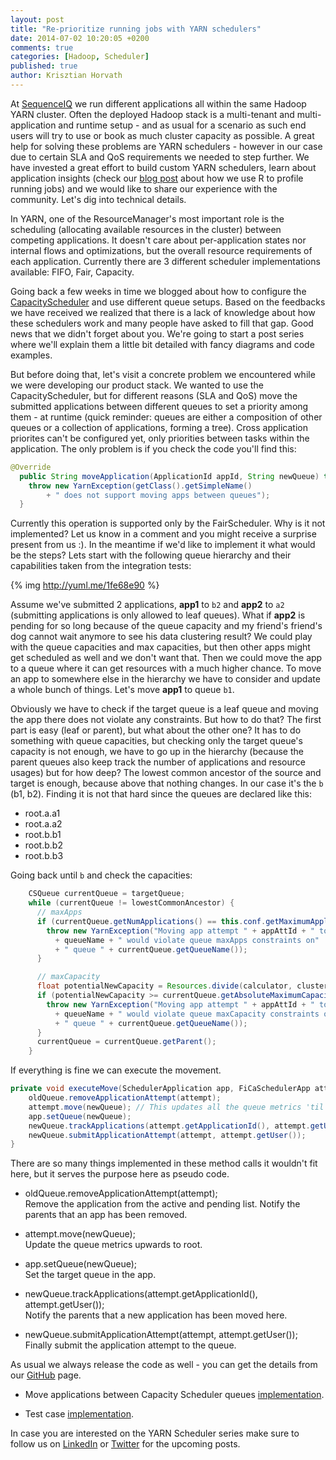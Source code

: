 ```yaml
---
layout: post
title: "Re-prioritize running jobs with YARN schedulers"
date: 2014-07-02 10:20:05 +0200
comments: true
categories: [Hadoop, Scheduler]
published: true
author: Krisztian Horvath
---
```

At [SequenceIQ](http://sequenceiq.com/) we run different applications all within the same Hadoop YARN cluster. Often the deployed Hadoop stack is a multi-tenant and multi-application and runtime setup - and as usual for a scenario as such end users will try to use or book as much cluster capacity as possible. A great help for solving these problems are YARN schedulers - however in our case due to certain SLA and QoS requirements we needed to step further. We have invested a great effort to build custom YARN schedulers, learn about application insights (check our [blog post](http://blog.sequenceiq.com/blog/2014/05/01/mapreduce-job-profiling-with-R/) about how we use R to profile running jobs) and we would like to share our experience with the community. Let's dig into technical details.

In YARN, one of the ResourceManager's most important role is the scheduling (allocating available resources in the cluster) between competing applications. It doesn't care about per-application states nor internal flows and optimizations, but the overall resource requirements of
each application. Currently there are 3 different scheduler implementations available: FIFO, Fair, Capacity.  

Going back a few weeks in time we blogged about how to configure the
[CapacityScheduler](http://blog.sequenceiq.com/blog/2014/03/14/yarn-capacity-scheduler/) and use different queue
setups. Based on the feedbacks we have received we realized that there is a lack of knowledge about how these schedulers work and many people have asked to fill that gap. Good news that we didn't
forget about you. We're going to start a post series where we'll explain them a little bit detailed with fancy diagrams and code examples. 

But before doing that, let's visit a concrete problem we encountered while we were developing our product stack.
We wanted to use the CapacityScheduler, but for different reasons (SLA and QoS) move the submitted applications between different queues to set a priority among them - at runtime (quick reminder: queues are either a composition of other queues or a collection of applications, forming a tree).
Cross application priorites can't be configured yet, only priorities between tasks within the application. The only problem is if you check the code you'll find this:

```java
@Override
  public String moveApplication(ApplicationId appId, String newQueue) throws YarnException {
    throw new YarnException(getClass().getSimpleName()
        + " does not support moving apps between queues");
  }
```

<!-- more -->

Currently this operation is supported only by the FairScheduler. Why is it not implemented? Let us know in a comment and you might receive a surprise present from us :). In the meantime if we'd like
to implement it what would be the steps? Lets start with the following queue hierarchy and their capabilities taken from the integration tests:

{% img http://yuml.me/1fe68e90 %}

Assume we've submitted 2 applications, **app1** to `b2` and **app2** to `a2` (submitting applications is only allowed to leaf queues). What if **app2** is
pending for so long because of the queue capacity and my friend's friend's dog cannot wait anymore to see his data clustering result? We could play with the queue capacities and max capacities, but then other apps might get scheduled as well and we don't want that.
Then we could move the app to a queue where it can get resources with a much higher chance. To move an app to somewhere
else in the hierarchy we have to consider and update a whole bunch of things. Let's move **app1** to queue `b1`.

Obviously we have to check if the target queue is a leaf queue and moving the app there does not violate any constraints. But how to do that?
The first part is easy (leaf or parent), but what about the other one? It has to do something with queue capacities, but checking only the target
queue's capacity is not enough, we have to go up in the hierarchy (because the parent queues also keep track the number of applications
and resource usages) but for how deep? The lowest common ancestor of the source and target is enough, because above that nothing changes. In our
case it's the `b` (b1, b2). Finding it is not that hard since the queues are declared like this:

 * root.a.a1
 * root.a.a2
 * root.b.b1
 * root.b.b2
 * root.b.b3

Going back until `b` and check the capacities:
```java
    CSQueue currentQueue = targetQueue;
    while (currentQueue != lowestCommonAncestor) {
      // maxApps
      if (currentQueue.getNumApplications() == this.conf.getMaximumApplicationsPerQueue(currentQueue.getQueueName())) {
        throw new YarnException("Moving app attempt " + appAttId + " to queue "
          + queueName + " would violate queue maxApps constraints on"
          + " queue " + currentQueue.getQueueName());
      }

      // maxCapacity
      float potentialNewCapacity = Resources.divide(calculator, clusterResource, Resources.add(currentQueue.getUsedResources(), consumption), clusterResource);
      if (potentialNewCapacity >= currentQueue.getAbsoluteMaximumCapacity()) {
        throw new YarnException("Moving app attempt " + appAttId + " to queue "
          + queueName + " would violate queue maxCapacity constraints on"
          + " queue " + currentQueue.getQueueName());
      }
      currentQueue = currentQueue.getParent();
    }
```

If everything is fine we can execute the movement.
```java
private void executeMove(SchedulerApplication app, FiCaSchedulerApp attempt, LeafQueue oldQueue, LeafQueue newQueue) {
    oldQueue.removeApplicationAttempt(attempt);
    attempt.move(newQueue); // This updates all the queue metrics 'til the parent
    app.setQueue(newQueue);
    newQueue.trackApplications(attempt.getApplicationId(), attempt.getUser());
    newQueue.submitApplicationAttempt(attempt, attempt.getUser());
}
```

There are so many things implemented in these method calls it wouldn't fit here, but it serves the purpose here as pseudo code.

 * oldQueue.removeApplicationAttempt(attempt);  
   Remove the application from the active and pending list. Notify the parents that an app has been removed.

 * attempt.move(newQueue);  
   Update the queue metrics upwards to root.

 * app.setQueue(newQueue);  
   Set the target queue in the app.

 * newQueue.trackApplications(attempt.getApplicationId(), attempt.getUser());  
   Notify the parents that a new application has been moved here.

 * newQueue.submitApplicationAttempt(attempt, attempt.getUser());  
   Finally submit the application attempt to the queue.

As usual we always release the code as well - you can get the details from our [GitHub](https://github.com/sequenceiq) page. 

  * Move applications between Capacity Scheduler queues [implementation](https://github.com/sequenceiq/hadoop-common/blob/branch-2.4.1/hadoop-yarn-project/hadoop-yarn/hadoop-yarn-server/hadoop-yarn-server-resourcemanager/src/main/java/org/apache/hadoop/yarn/server/resourcemanager/scheduler/a/ExtendedCapacityScheduler.java#L924).

  * Test case [implementation](https://github.com/sequenceiq/hadoop-common/blob/branch-2.4.1/hadoop-yarn-project/hadoop-yarn/hadoop-yarn-server/hadoop-yarn-server-resourcemanager/src/test/java/org/apache/hadoop/yarn/server/resourcemanager/scheduler/a/TestExtendedCapacitySchedulerAppMove.java).


In case you are interested on the YARN Scheduler series make sure to follow us on [LinkedIn](https://www.linkedin.com/company/sequenceiq/) or [Twitter](https://twitter.com/sequenceiq) for the upcoming posts.
